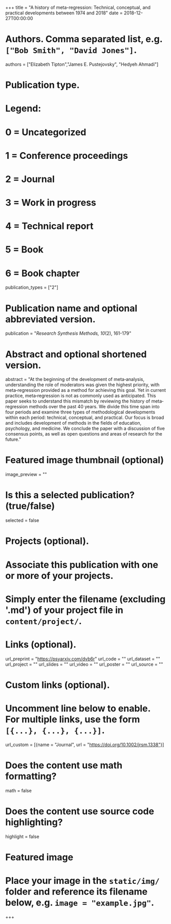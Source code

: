 +++
title = "A history of meta-regression: Technical, conceptual, and practical developments between 1974 and 2018"
date = 2018-12-27T00:00:00

# Authors. Comma separated list, e.g. `["Bob Smith", "David Jones"]`.
authors = ["Elizabeth Tipton","James E. Pustejovsky", "Hedyeh Ahmadi"]

# Publication type.
# Legend:
# 0 = Uncategorized
# 1 = Conference proceedings
# 2 = Journal
# 3 = Work in progress
# 4 = Technical report
# 5 = Book
# 6 = Book chapter
publication_types = ["2"]

# Publication name and optional abbreviated version.
publication = "_Research Synthesis Methods, 10_(2), 161-179"

# Abstract and optional shortened version.
abstract = "At the beginning of the development of meta‐analysis, understanding the role of moderators was given the highest priority, with meta‐regression provided as a method for achieving this goal. Yet in current practice, meta‐regression is not as commonly used as anticipated. This paper seeks to understand this mismatch by reviewing the history of meta‐regression methods over the past 40 years. We divide this time span into four periods and examine three types of methodological developments within each period: technical, conceptual, and practical. Our focus is broad and includes development of methods in the fields of education, psychology, and medicine. We conclude the paper with a discussion of five consensus points, as well as open questions and areas of research for the future."

# Featured image thumbnail (optional)
image_preview = ""

# Is this a selected publication? (true/false)
selected = false

# Projects (optional).
#   Associate this publication with one or more of your projects.
#   Simply enter the filename (excluding '.md') of your project file in `content/project/`.

# Links (optional).
url_preprint = "https://psyarxiv.com/dvb6r"
url_code = ""
url_dataset = ""
url_project = ""
url_slides = ""
url_video = ""
url_poster = ""
url_source = ""

# Custom links (optional).
#   Uncomment line below to enable. For multiple links, use the form `[{...}, {...}, {...}]`.
url_custom = [{name = "Journal", url = "https://doi.org/10.1002/jrsm.1338"}]

# Does the content use math formatting?
math = false

# Does the content use source code highlighting?
highlight = false

# Featured image
# Place your image in the `static/img/` folder and reference its filename below, e.g. `image = "example.jpg"`.

+++
